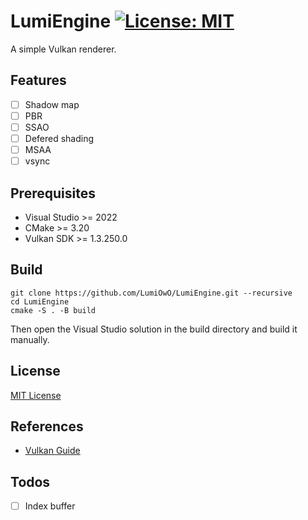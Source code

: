 # LumiEngine [![License: MIT](https://img.shields.io/badge/License-MIT-yellow.svg)](https://opensource.org/licenses/MIT)
A simple Vulkan renderer.

## Features

- [ ] Shadow map
- [ ] PBR
- [ ] SSAO
- [ ] Defered shading
- [ ] MSAA
- [ ] vsync

## Prerequisites
- Visual Studio >= 2022
- CMake >= 3.20
- Vulkan SDK >= 1.3.250.0

## Build

```shell
git clone https://github.com/LumiOwO/LumiEngine.git --recursive
cd LumiEngine
cmake -S . -B build
```
Then open the Visual Studio solution in the build directory and build it manually.


## License
[MIT License](LICENSE)

## References
- [Vulkan Guide](https://vkguide.dev/)

## Todos

- [ ] Index buffer
